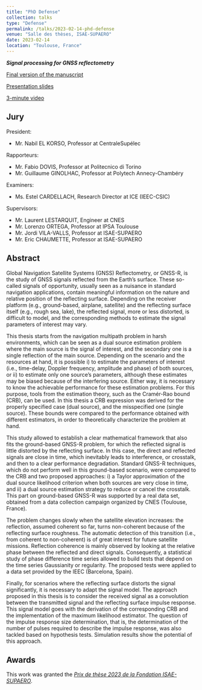 ```yaml
---
title: "PhD Defense"
collection: talks
type: "Defense"
permalink: /talks/2023-02-14-phd-defense
venue: "Salle des thèses, ISAE-SUPAERO"
date: 2023-02-14
location: "Toulouse, France"
---
```


***Signal processing for GNSS reflectometry***

[Final version of the manuscript](/files/2023_PHD_thesis.pdf) 

[Presentation slides](/files/2023_PHD_defense_presentation.pdf)

[3-minute video](https://www.youtube.com/watch?v=CNCkSicVGGE)

Jury
----

President:

- Mr. Nabil EL KORSO, Professor at CentraleSupélec

Rapporteurs:

- Mr. Fabio DOVIS, Professor at Politecnico di Torino
- Mr. Guillaume GINOLHAC, Professor at Polytech Annecy-Chambéry

Examiners:

- Ms. Estel CARDELLACH, Research Director at ICE (IEEC-CSIC)

Supervisors:

- Mr. Laurent LESTARQUIT, Engineer at CNES
- Mr. Lorenzo ORTEGA, Professor at IPSA Toulouse
- Mr. Jordi VILA-VALLS, Professor at ISAE-SUPAERO
- Mr. Eric CHAUMETTE, Professor at ISAE-SUPAERO


Abstract
--------

Global Navigation Satellite Systems (GNSS) Reflectometry, or GNSS-R, is the study of GNSS signals reflected from the Earth’s surface. These so-called signals of opportunity, usually seen as a nuisance in standard navigation applications, contain meaningful information on the nature and relative position of the reflecting surface. Depending on the receiver platform (e.g., ground-based, airplane, satellite) and the reflecting surface itself (e.g., rough sea, lake), the reflected signal, more or less distorted, is difficult to model, and the corresponding methods to estimate the signal parameters of interest may vary.

This thesis starts from the navigation multipath problem in harsh environments, which can be seen as a dual source estimation problem where the main source is the signal of interest, and the secondary one is a single reflection of the main source. Depending on the scenario and the resources at hand, it is possible i) to estimate the parameters of interest (i.e., time-delay, Doppler frequency, amplitude and phase) of both sources, or ii) to estimate only one source’s parameters, although these estimates may be biased because of the interfering source. Either way, it is necessary to know the achievable performance for these estimation problems. For this purpose, tools from the estimation theory, such as the Cramér-Rao bound (CRB), can be used. In this thesis a CRB expression was derived for the properly specified case (dual source), and the misspecified one (single source). These bounds were compared to the performance obtained with different estimators, in order to theoretically characterize the problem at hand.

This study allowed to establish a clear mathematical framework that also fits the ground-based GNSS-R problem, for which the reflected signal is little distorted by the reflecting surface. In this case, the direct and reflected signals are close in time, which inevitably leads to interference, or crosstalk, and then to a clear performance degradation. Standard GNSS-R techniques, which do not perform well in this ground-based scenario, were compared to the CRB and two proposed approaches: i) a Taylor approximation of the dual source likelihood criterion when both sources are very close in time, and ii) a dual source estimation strategy to reduce or cancel the crosstalk. This part on ground-based GNSS-R was supported by a real data set, obtained from a data collection campaign organized by CNES (Toulouse, France). 

The problem changes slowly when the satellite elevation increases: the reflection, assumed coherent so far, turns non-coherent because of the reflecting surface roughness. The automatic detection of this transition (i.e., from coherent to non-coherent) is of great interest for future satellite missions. Reflection coherence is mainly observed by looking at the relative phase between the reflected and direct signals. Consequently, a statistical study of phase difference time series allowed to build tests that depend on the time series Gaussianity or regularity. The proposed tests were applied to a data set provided by the IEEC (Barcelona, Spain).

Finally, for scenarios where the reflecting surface distorts the signal significantly, it is necessary to adapt the signal model. The approach proposed in this thesis is to consider the received signal as a convolution between the transmitted signal and the reflecting surface impulse response. This signal model goes with the derivation of the corresponding CRB and the implementation of the maximum likelihood estimator. The question of the impulse response size determination, that is, the determination of the number of pulses required to describe the impulse response, was also tackled based on hypothesis tests. Simulation results show the potential of this approach.


Awards
------

This work was granted the [_Prix de thèse 2023 de la Fondation ISAE-SUPAERO_](https://fondation-isae-supaero.org/en/8-winners-honored-at-isae-supaero-awards-ceremony/).